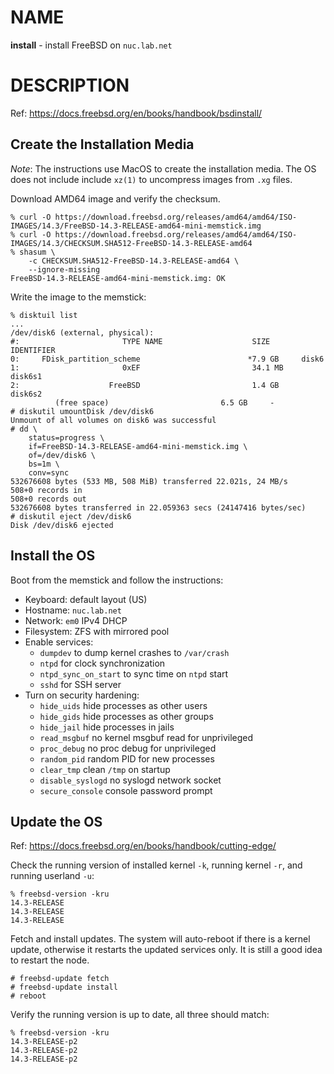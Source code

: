 # NAME

**install** - install FreeBSD on `nuc.lab.net`


# DESCRIPTION

Ref: https://docs.freebsd.org/en/books/handbook/bsdinstall/

## Create the Installation Media

*Note*: The instructions use MacOS to create the installation media. The OS does not
include include `xz(1)` to uncompress images from `.xg` files.

Download AMD64 image and verify the checksum.

```console
% curl -O https://download.freebsd.org/releases/amd64/amd64/ISO-IMAGES/14.3/FreeBSD-14.3-RELEASE-amd64-mini-memstick.img
% curl -O https://download.freebsd.org/releases/amd64/amd64/ISO-IMAGES/14.3/CHECKSUM.SHA512-FreeBSD-14.3-RELEASE-amd64
% shasum \
    -c CHECKSUM.SHA512-FreeBSD-14.3-RELEASE-amd64 \
    --ignore-missing
FreeBSD-14.3-RELEASE-amd64-mini-memstick.img: OK
```

Write the image to the memstick:

```console
% disktuil list
...
/dev/disk6 (external, physical):
#:                       TYPE NAME                    SIZE       IDENTIFIER
0:     FDisk_partition_scheme                        *7.9 GB     disk6
1:                       0xEF                         34.1 MB    disk6s1
2:                    FreeBSD                         1.4 GB     disk6s2
	      (free space)                         6.5 GB     -
# diskutil umountDisk /dev/disk6
Unmount of all volumes on disk6 was successful
# dd \
    status=progress \
    if=FreeBSD-14.3-RELEASE-amd64-mini-memstick.img \
    of=/dev/disk6 \
    bs=1m \
    conv=sync
532676608 bytes (533 MB, 508 MiB) transferred 22.021s, 24 MB/s
508+0 records in
508+0 records out
532676608 bytes transferred in 22.059363 secs (24147416 bytes/sec)
# diskutil eject /dev/disk6
Disk /dev/disk6 ejected
```

## Install the OS

Boot from the memstick and follow the instructions:

  * Keyboard: default layout (US)
  * Hostname: `nuc.lab.net`
  * Network: `em0` IPv4 DHCP
  * Filesystem: ZFS with mirrored pool
  * Enable services:
    - `dumpdev` to dump kernel crashes to `/var/crash`
    - `ntpd` for clock synchronization
    - `ntpd_sync_on_start` to sync time on `ntpd` start
    - `sshd` for SSH server
  * Turn on security hardening:
    - `hide_uids` hide processes as other users
    - `hide_gids` hide processes as other groups
    - `hide_jail` hide processes in jails
    - `read_msgbuf` no kernel msgbuf read for unprivileged
    - `proc_debug` no proc debug for unprivileged
    - `random_pid` random PID for new processes
    - `clear_tmp` clean `/tmp` on startup
    - `disable_syslogd` no syslogd network socket
    - `secure_console` console password prompt

## Update the OS

Ref: https://docs.freebsd.org/en/books/handbook/cutting-edge/

Check the running version of installed kernel `-k`, running kernel `-r`,
and running userland `-u`:

```console
% freebsd-version -kru
14.3-RELEASE
14.3-RELEASE
14.3-RELEASE
```

Fetch and install updates. The system will auto-reboot if there is
a kernel update, otherwise it restarts the updated services only.
It is still a good idea to restart the node.

```console
# freebsd-update fetch
# freebsd-update install
# reboot
```

Verify the running version is up to date, all three should match:

```console
% freebsd-version -kru
14.3-RELEASE-p2
14.3-RELEASE-p2
14.3-RELEASE-p2
```
